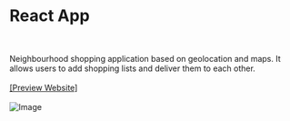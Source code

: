 <h1>React App</h1>
</br>

Neighbourhood shopping application based on geolocation and maps.  It allows users to add shopping lists and deliver them to each other.
</br>
</br>
[[Preview Website]](https://orszolka108.github.io/BuyMe)
</br>
</br>
![Image](https://github.com/orszolka108/BuyMe/blob/master/images/screen.png)
